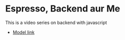 # Espresso, Backend aur Me

This is a video series on backend with javascript
- [Model link](https://app.eraser.io/workspace/YtPqZ1VogxGy1jzIDkzj)
